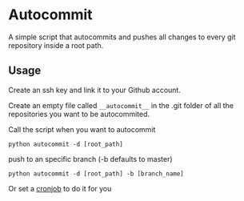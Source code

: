 # Autocommit
A simple script that autocommits and pushes all changes to every git repository inside a root path.

## Usage
Create an ssh key and link it to your Github account.

Create an empty file called `__autocommit__` in the .git folder of all the repositories you want to be autocommited.

Call the script when you want to autocommit
```
python autocommit -d [root_path]
```
push to an specific branch (-b defaults to master)
```
python autocommit -d [root_path] -b [branch_name]
```

Or set a [cronjob](http://askubuntu.com/questions/2368/how-do-i-set-up-a-cron-job) to do it for you
